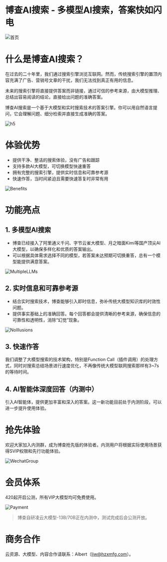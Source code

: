 # 博查AI搜索 - 多模型AI搜索，答案快如闪电
![首页](./assets/homepage.png)

# 什么是博查AI搜索？
在过去的二十年里，我们通过搜索引擎浏览互联网。然而，传统搜索引擎的置顶内容充满了广告、营销号文章的干扰，我们无法找到真正有用的信息。

未来的搜索引擎将直接提供答案而非链接，通过可信的参考来源，由大模型推理、总结出容易阅读的结论，直接给出问题的准确答案。

博查AI搜索是一个基于大模型和实时搜索技术的答案引擎。你可以用自然语言提问，它会理解问题、细分检索并直接生成准确的答案。

![h5](./assets/h5.png)

# 体验优势
- 提供干净、整洁的搜索体验，没有广告和跟踪
- 支持多款AI大模型，可切换模型快速重答
- 拥有完整的搜索引擎，提供实时信息和可靠参考源
- 快速作答，当时间紧迫且需要快速答复时非常有用

![Benefits](./assets/benefits.png)

# 功能亮点
## 1. 多模型AI搜索
- 博查已经接入了阿里通义千问、字节云雀大模型、月之暗面Kimi等国产顶尖AI大模型，以确保多样化和优质的答案输出。
- 可以根据具体需求选择不同的模型，若答案未达预期可切换重答，总有一个模型能提供满意答案。

![MultipleLLMs](./assets/multiple-llms.png)

## 2. 实时信息和可靠参考源
- 结合实时搜索技术，博查能够引入即时信息，弥补传统大模型知识库的时效性问题。
- 提供事实基础上的准确回答。每个回答都会提供清晰的参考来源，确保信息的可靠性和透明性，消除“幻觉”现象。

![NoIllusions](./assets/no-illusions.png)

## 3. 快速作答
我们调整了大模型搜索的技术架构，特别是Function Call（插件调用）的处理方式，同时对搜索总结场景进行速度优化，不再像传统大模型联网搜索那样有3~7s的等待时间。
## 4. AI智能体深度回答（内测中）
引入AI智能体，提供更加丰富和深入的答案。这一新功能目前处于内测阶段，可以进一步提升使用体验。

# 抢先体验
欢迎大家加入内测群，成为博查抢先版的体验者。内测用户将根据实际使用场景获得SVIP权限和先行功能体验。

![WechatGroup](./assets/wechat-group.png)

# 会员体系
420起开启公测，所有VIP大模型均可免费使用。

![Payment](./assets/payment.png)

>博查自研凌云大模型-13B/70B正在内测中，测试完成后会公测开放。

# 商务合作
云资源、大模型、内容合作请联系：Albert（ljw@hzxmfg.com）。
